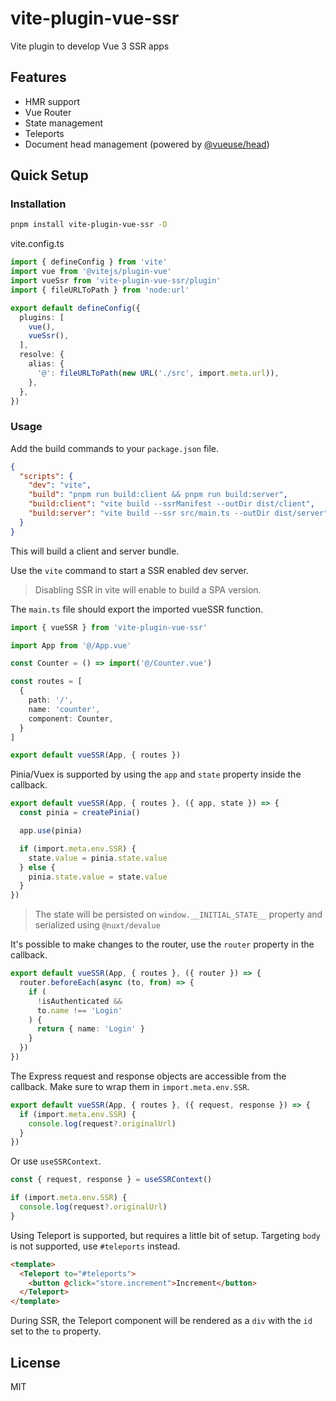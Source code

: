 # vite-plugin-vue-ssr

Vite plugin to develop Vue 3 SSR apps

## Features
* HMR support
* Vue Router
* State management
* Teleports
* Document head management (powered by [@vueuse/head](https://github.com/vueuse/head))

## Quick Setup

### Installation

```sh
pnpm install vite-plugin-vue-ssr -D
```

vite.config.ts
```ts
import { defineConfig } from 'vite'
import vue from '@vitejs/plugin-vue'
import vueSsr from 'vite-plugin-vue-ssr/plugin'
import { fileURLToPath } from 'node:url'

export default defineConfig({
  plugins: [
    vue(),
    vueSsr(),
  ],
  resolve: {
    alias: {
      '@': fileURLToPath(new URL('./src', import.meta.url)),
    },
  },
})

```

### Usage

Add the build commands to your `package.json` file.

```json
{
  "scripts": {
    "dev": "vite",
    "build": "pnpm run build:client && pnpm run build:server",
    "build:client": "vite build --ssrManifest --outDir dist/client",
    "build:server": "vite build --ssr src/main.ts --outDir dist/server"
  }
}
```

This will build a client and server bundle.

Use the `vite` command to start a SSR enabled dev server.

> Disabling SSR in vite will enable to build a SPA version.

The `main.ts` file should export the imported vueSSR function.

```ts
import { vueSSR } from 'vite-plugin-vue-ssr'

import App from '@/App.vue'

const Counter = () => import('@/Counter.vue')

const routes = [
  {
    path: '/',
    name: 'counter',
    component: Counter,
  }
]

export default vueSSR(App, { routes })
```

Pinia/Vuex is supported by using the `app` and `state` property inside the callback.

```typescript
export default vueSSR(App, { routes }, ({ app, state }) => {
  const pinia = createPinia()

  app.use(pinia)

  if (import.meta.env.SSR) {
    state.value = pinia.state.value
  } else {
    pinia.state.value = state.value
  }
})
```

> The state will be persisted on `window.__INITIAL_STATE__` property and serialized using `@nuxt/devalue`

It's possible to make changes to the router, use the `router` property in the callback.

```typescript
export default vueSSR(App, { routes }, ({ router }) => {
  router.beforeEach(async (to, from) => {
    if (
      !isAuthenticated &&
      to.name !== 'Login'
    ) {
      return { name: 'Login' }
    }
  })
})
```

The Express request and response objects are accessible from the callback. Make sure to wrap them in `import.meta.env.SSR`.

```typescript
export default vueSSR(App, { routes }, ({ request, response }) => {
  if (import.meta.env.SSR) {
    console.log(request?.originalUrl)
  }
})
```

Or use `useSSRContext`.

```typescript
const { request, response } = useSSRContext()

if (import.meta.env.SSR) {
  console.log(request?.originalUrl)
}
```

Using Teleport is supported, but requires a little bit of setup. Targeting `body` is not supported, use `#teleports` instead.


```html
<template>
  <Teleport to="#teleports">
    <button @click="store.increment">Increment</button>
  </Teleport>
</template>
```

During SSR, the Teleport component will be rendered as a `div` with the `id` set to the `to` property.

## License

MIT
